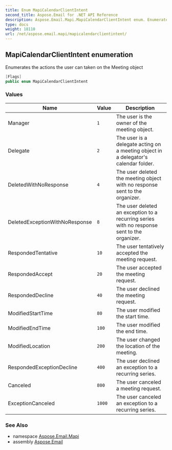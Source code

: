 ```yaml
---
title: Enum MapiCalendarClientIntent
second_title: Aspose.Email for .NET API Reference
description: Aspose.Email.Mapi.MapiCalendarClientIntent enum. Enumerates the actions the user can taken on the Meeting object
type: docs
weight: 18110
url: /net/aspose.email.mapi/mapicalendarclientintent/
---
```

## MapiCalendarClientIntent enumeration

Enumerates the actions the user can taken on the Meeting object

```csharp
[Flags]
public enum MapiCalendarClientIntent
```

### Values

| Name | Value | Description |
| --- | --- | --- |
| Manager | `1` | The user is the owner of the meeting object. |
| Delegate | `2` | The user is a delegate acting on a meeting object in a delegator's calendar folder. |
| DeletedWithNoResponse | `4` | The user deleted the meeting object with no response sent to the organizer. |
| DeletedExceptionWithNoResponse | `8` | The user deleted an exception to a recurring series with no response sent to the organizer. |
| RespondedTentative | `10` | The user tentatively accepted the meeting request. |
| RespondedAccept | `20` | The user accepted the meeting request. |
| RespondedDecline | `40` | The user declined the meeting request. |
| ModifiedStartTime | `80` | The user modified the start time. |
| ModifiedEndTime | `100` | The user modified the end time. |
| ModifiedLocation | `200` | The user changed the location of the meeting. |
| RespondedExceptionDecline | `400` | The user declined an exception to a recurring series. |
| Canceled | `800` | The user canceled a meeting request. |
| ExceptionCanceled | `1000` | The user canceled an exception to a recurring series. |

### See Also

* namespace [Aspose.Email.Mapi](../../aspose.email.mapi/)
* assembly [Aspose.Email](../../)


